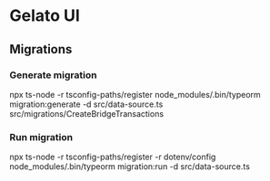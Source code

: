 # Gelato UI

## Migrations

### Generate migration

npx ts-node -r tsconfig-paths/register node_modules/.bin/typeorm migration:generate -d src/data-source.ts src/migrations/CreateBridgeTransactions

### Run migration

npx ts-node -r tsconfig-paths/register -r dotenv/config node_modules/.bin/typeorm migration:run -d src/data-source.ts
